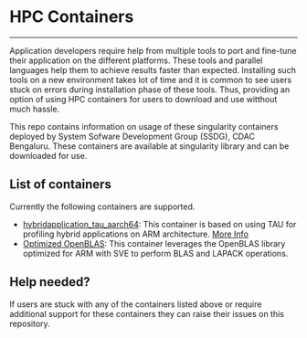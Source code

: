 # HPC Containers
---

Application developers require help from multiple tools to port and fine-tune their application on the different platforms. These tools and parallel languages help them to achieve results faster than expected. 
Installing such tools on a new environment takes lot of time and it is common to see users stuck on errors during installation phase of these tools. 
Thus, providing an option of using HPC containers for users to download and use witthout much hassle.

This repo contains information on usage of these singularity containers deployed by System Sofware Development Group (SSDG), CDAC Bengaluru. These containers are available at singularity library and can be downloaded for use. 

## List of containers

Currently the following containers are supported.

+ [hybridapplication_tau_aarch64](https://ssdg.cdacb.in:5000/): This container is based on using TAU for profiling hybrid applications on ARM architecture. [More Info](TAU_aarch64/README.md)
+ [Optimized OpenBLAS](): This container leverages the OpenBLAS library optimized for ARM with SVE to perform BLAS and LAPACK operations.

## Help needed?

If users are stuck with any of the containers listed above or require additional support for these containers they can raise their issues on this repository. 
